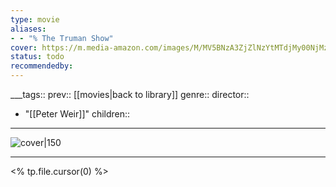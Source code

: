 ```yaml
---
type: movie
aliases:
- - "% The Truman Show"
cover: https://m.media-amazon.com/images/M/MV5BNzA3ZjZlNzYtMTdjMy00NjMzLTk5ZGYtMTkyYzNiOGM1YmM3XkEyXkFqcGc@._V1_SX300.jpg
status: todo
recommendedby:
---
```

___tags:: prev:: [[movies|back to library]]
genre::
director:: 
  - "[[Peter Weir]]"
children::
___
![cover|150](https://m.media-amazon.com/images/M/MV5BNzA3ZjZlNzYtMTdjMy00NjMzLTk5ZGYtMTkyYzNiOGM1YmM3XkEyXkFqcGc@._V1_SX300.jpg)
___
<% tp.file.cursor(0) %>
